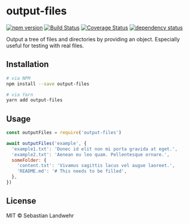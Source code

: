 <!--@h1([pkg.name])-->
# output-files
<!--/@-->

<!--@shields('npm', 'travis', 'coveralls', 'deps')-->
[![npm version](https://img.shields.io/npm/v/output-files.svg)](https://www.npmjs.com/package/output-files) [![Build Status](https://img.shields.io/travis/dword-design/output-files/master.svg)](https://travis-ci.org/dword-design/output-files) [![Coverage Status](https://img.shields.io/coveralls/dword-design/output-files/master.svg)](https://coveralls.io/r/dword-design/output-files?branch=master) [![dependency status](https://img.shields.io/david/dword-design/output-files.svg)](https://david-dm.org/dword-design/output-files)
<!--/@-->

<!--@pkg.description-->
Output a tree of files and directories by providing an object. Especially useful for testing with real files.
<!--/@-->

## Installation

```sh
# via NPM
npm install --save output-files

# via Yarn
yarn add output-files
```

## Usage

```js
const outputFiles = require('output-files')

await outputFiles('example', {
  'example1.txt': 'Donec id elit non mi porta gravida at eget.',
  'example2.txt': 'Aenean eu leo quam. Pellentesque ornare.',
  someFolder: {
    'content.txt': 'Vivamus sagittis lacus vel augue laoreet.',
    'README.md': '# This needs to be filled',
  },
})
```

<!--@license()-->
## License

MIT © Sebastian Landwehr
<!--/@-->
